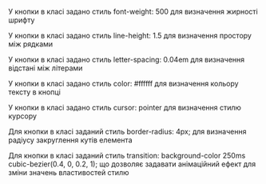 <!-- Шостим дочірнім елементом форми є кнопка

Для кнопки задані класи, що містять мінімум 3 символи, всі літери латиницею, всі
літери маленькі, та можуть містити дефіс чи нижнє підкреслення

Для кнопки в класі заданий стиль display: block; для можливості центрувати
кнопку через властивість margin

Для кнопки у класі доданий стиль min-width: 169px для визначення мінімальної
ширини кнопки

Для кнопки у класі доданий стиль height: 56px для визначення висоти кнопки

Для кнопки в класі заданий стиль font-family: "Roboto", sans-serif для
визначення сімейства шрифту

У кнопки в класі задано стиль font-size: 16px для визначення розміру шрифту -->
<!--
У кнопки в класі задано стиль font-weight: 500 для визначення жирності шрифту

У кнопки в класі задано стиль line-height: 1.5 для визначення простору між
рядками

У кнопки в класі задано стиль letter-spacing: 0.04em для визначення відстані між
літерами

У кнопки в класі задано стиль color: #ffffff для визначення кольору тексту в
кнопці

У кнопки в класі задано стиль cursor: pointer для визначення стилю курсору

У кнопки в класі задано стиль background-color: #4D5AE5 для визначення кольору
фону

Для кнопки у класі доданий стиль border: none; для вимкнення стандартного
оформлення кнопки

Для кнопки в класі заданий стиль border-radius: 4px; для визначення радіусу
закруглення кутів елемента

У кнопки в класі задано стиль font-size: 16px для визначення розміру шрифту -->

У кнопки в класі задано стиль font-weight: 500 для визначення жирності шрифту

У кнопки в класі задано стиль line-height: 1.5 для визначення простору між
рядками

У кнопки в класі задано стиль letter-spacing: 0.04em для визначення відстані між
літерами

У кнопки в класі задано стиль color: #ffffff для визначення кольору тексту в
кнопці

У кнопки в класі задано стиль cursor: pointer для визначення стилю курсору

Для кнопки в класі заданий стиль border-radius: 4px; для визначення радіусу
закруглення кутів елемента

Для кнопки в класі заданий стиль transition: background-color 250ms
cubic-bezier(0.4, 0, 0.2, 1); що дозволяє задавати анімаційний ефект для зміни
значень властивостей стилю
